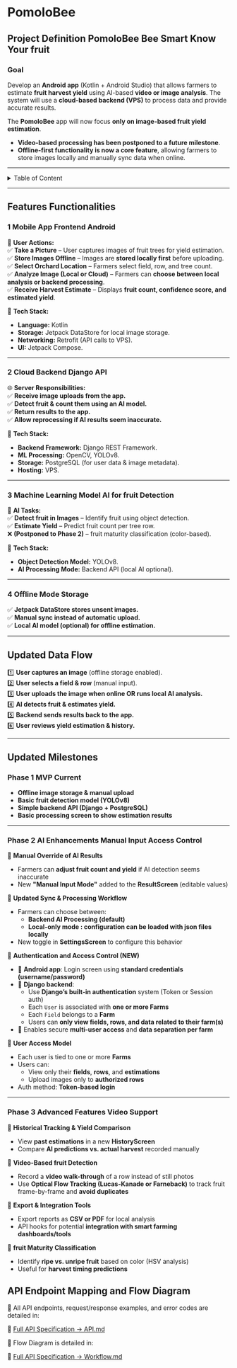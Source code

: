 # PomoloBee
 


## **Project Definition PomoloBee Bee Smart Know Your fruit**

### **Goal**
Develop an **Android app** (Kotlin + Android Studio) that allows farmers to estimate **fruit harvest yield** using AI-based **video or image analysis**. The system will use a **cloud-based backend (VPS)** to process data and provide accurate results.  

The **PomoloBee** app will now focus **only on image-based fruit yield estimation**.  
- **Video-based processing has been postponed to a future milestone**.  
- **Offline-first functionality is now a core feature**, allowing farmers to store images locally and manually sync data when online.  

---
<details>
<summary>Table of Content</summary>

<!-- TOC -->
- [PomoloBee](#pomolobee)
  - [**Project Definition PomoloBee Bee Smart Know Your fruit**](#project-definition-pomolobee-bee-smart-know-your-fruit)
    - [**Goal**](#goal)
  - [**Features Functionalities**](#features-functionalities)
    - [**1 Mobile App Frontend Android**](#1-mobile-app-frontend-android)
    - [**2 Cloud Backend Django API**](#2-cloud-backend-django-api)
    - [**3 Machine Learning Model AI for fruit Detection**](#3-machine-learning-model-ai-for-fruit-detection)
    - [**4 Offline Mode Storage**](#4-offline-mode-storage)
  - [**Updated Data Flow**](#updated-data-flow)
  - [**Updated Milestones**](#updated-milestones)
    - [**Phase 1 MVP Current**](#phase-1-mvp-current)
    - [**Phase 2 AI Enhancements Manual Input Access Control**](#phase-2-ai-enhancements-manual-input-access-control)
    - [**Phase 3 Advanced Features Video Support**](#phase-3-advanced-features-video-support)
  - [**API Endpoint Mapping and Flow Diagram**](#api-endpoint-mapping-and-flow-diagram)
<!-- TOC END -->
  
</details>
 

---

## **Features Functionalities**
### **1 Mobile App Frontend Android**
📱 **User Actions:**  
✅ **Take a Picture** – User captures images of fruit trees for yield estimation.  
✅ **Store Images Offline** – Images are **stored locally first** before uploading.  
✅ **Select Orchard Location** – Farmers select field, row, and tree count.  
✅ **Analyze Image (Local or Cloud)** – Farmers can **choose between local analysis or backend processing**.  
✅ **Receive Harvest Estimate** – Displays **fruit count, confidence score, and estimated yield**.  

🔧 **Tech Stack:**  
- **Language:** Kotlin  
- **Storage:** Jetpack DataStore for local image storage.  
- **Networking:** Retrofit (API calls to VPS).  
- **UI:** Jetpack Compose.  

---
  
### **2 Cloud Backend Django API**
🌐 **Server Responsibilities:**  
✅ **Receive image uploads from the app.**  
✅ **Detect fruit & count them using an AI model.**  
✅ **Return results to the app.**  
✅ **Allow reprocessing if AI results seem inaccurate.**  

🔧 **Tech Stack:**  
- **Backend Framework:** Django REST Framework.  
- **ML Processing:** OpenCV, YOLOv8.  
- **Storage:** PostgreSQL (for user data & image metadata).  
- **Hosting:** VPS.  

---
  
### **3 Machine Learning Model AI for fruit Detection**
🤖 **AI Tasks:**  
✅ **Detect fruit in Images** – Identify fruit using object detection.  
✅ **Estimate Yield** – Predict fruit count per tree row.  
❌ **(Postponed to Phase 2)** – fruit maturity classification (color-based).  

🔧 **Tech Stack:**  
- **Object Detection Model:** YOLOv8.  
- **AI Processing Mode:** Backend API (local AI optional).  

---
  
### **4 Offline Mode Storage**
✅ **Jetpack DataStore stores unsent images.**  
✅ **Manual sync instead of automatic upload.**  
✅ **Local AI model (optional) for offline estimation.**  

---
  
## **Updated Data Flow**
1️⃣ **User captures an image** (offline storage enabled).  
2️⃣ **User selects a field & row** (manual input).  
3️⃣ **User uploads the image when online OR runs local AI analysis.**  
4️⃣ **AI detects fruit & estimates yield.**  
5️⃣ **Backend sends results back to the app.**  
6️⃣ **User reviews yield estimation & history.**  

---
  
 

## **Updated Milestones**

### **Phase 1 MVP Current**
- **Offline image storage & manual upload**  
- **Basic fruit detection model (YOLOv8)**  
- **Simple backend API (Django + PostgreSQL)**  
- **Basic processing screen to show estimation results**  

---

### **Phase 2 AI Enhancements Manual Input Access Control**
  

🔹 **Manual Override of AI Results**  
- Farmers can **adjust fruit count and yield** if AI detection seems inaccurate  
- New **"Manual Input Mode"** added to the **ResultScreen** (editable values)

🔹 **Updated Sync & Processing Workflow**  
- Farmers can choose between:
  - **Backend AI Processing (default)**
  - **Local-only mode : configuration can be loaded with json files locally**  
- New toggle in **SettingsScreen** to configure this behavior  

🔹 **Authentication and Access Control (NEW)**  
- 📱 **Android app**: Login screen using **standard credentials (username/password)**  
- 🔐 **Django backend**:
  - Use **Django’s built-in authentication** system (Token or Session auth)
  - Each `User` is associated with **one or more Farms**
  - Each `Field` belongs to a **Farm**
  - Users can **only view fields, rows, and data related to their farm(s)**
- 🌱 Enables secure **multi-user access** and **data separation per farm**


🔹 **User Access Model**
- Each user is tied to one or more **Farms**
- Users can:
  - View only their **fields**, **rows**, and **estimations**
  - Upload images only to **authorized rows**
- Auth method: **Token-based login**

---

### **Phase 3 Advanced Features Video Support**

🔹 **Historical Tracking & Yield Comparison**  
- View **past estimations** in a new **HistoryScreen**  
- Compare **AI predictions vs. actual harvest** recorded manually  

🔹 **Video-Based fruit Detection**  
- Record a **video walk-through** of a row instead of still photos  
- Use **Optical Flow Tracking (Lucas-Kanade or Farneback)** to track fruit frame-by-frame and **avoid duplicates**

🔹 **Export & Integration Tools**  
- Export reports as **CSV or PDF** for local analysis  
- API hooks for potential **integration with smart farming dashboards/tools**  

🔹 **fruit Maturity Classification**  
- Identify **ripe vs. unripe fruit** based on color (HSV analysis)  
- Useful for **harvest timing predictions**

 
## **API Endpoint Mapping and Flow Diagram**
📌 All API endpoints, request/response examples, and error codes are detailed in:

📖 [Full API Specification → API.md](API.md)

📌  Flow Diagram is detailed in:

📖 [Full API Specification → Workflow.md](Workflow.md)
 
 